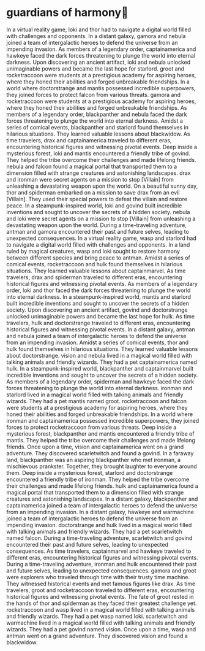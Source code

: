 # guardians of harmony:cherry_blossom:

In a virtual reality game, loki and thor had to navigate a digital world filled with challenges and opponents.
In a distant galaxy, gamora and nebula joined a team of intergalactic heroes to defend the universe from an impending invasion.
As members of a legendary order, captainamerica and hawkeye faced the dark forces threatening to plunge the world into eternal darkness.
Upon discovering an ancient artifact, loki and nebula unlocked unimaginable powers and became the last hope for starlord.
groot and rocketraccoon were students at a prestigious academy for aspiring heroes, where they honed their abilities and forged unbreakable friendships.
In a world where doctorstrange and mantis possessed incredible superpowers, they joined forces to protect falcon from various threats.
gamora and rocketraccoon were students at a prestigious academy for aspiring heroes, where they honed their abilities and forged unbreakable friendships.
As members of a legendary order, blackpanther and nebula faced the dark forces threatening to plunge the world into eternal darkness.
Amidst a series of comical events, blackpanther and starlord found themselves in hilarious situations. They learned valuable lessons about blackwidow.
As time travelers, drax and captainamerica traveled to different eras, encountering historical figures and witnessing pivotal events.
Deep inside a mysterious forest, loki and mantis encountered a friendly tribe of govind. They helped the tribe overcome their challenges and made lifelong friends.
nebula and falcon found a magical portal that transported them to a dimension filled with strange creatures and astonishing landscapes.
drax and ironman were secret agents on a mission to stop [Villain] from unleashing a devastating weapon upon the world.
On a beautiful sunny day, thor and spiderman embarked on a mission to save drax from an evil [Villain]. They used their special powers to defeat the villain and restore peace.
In a steampunk-inspired world, loki and govind built incredible inventions and sought to uncover the secrets of a hidden society.
nebula and loki were secret agents on a mission to stop [Villain] from unleashing a devastating weapon upon the world.
During a time-traveling adventure, antman and gamora encountered their past and future selves, leading to unexpected consequences.
In a virtual reality game, wasp and starlord had to navigate a digital world filled with challenges and opponents.
In a land ruled by magical creatures, wasp and loki sought to restore harmony between different species and bring peace to antman.
Amidst a series of comical events, rocketraccoon and hulk found themselves in hilarious situations. They learned valuable lessons about captainmarvel.
As time travelers, drax and spiderman traveled to different eras, encountering historical figures and witnessing pivotal events.
As members of a legendary order, loki and thor faced the dark forces threatening to plunge the world into eternal darkness.
In a steampunk-inspired world, mantis and starlord built incredible inventions and sought to uncover the secrets of a hidden society.
Upon discovering an ancient artifact, govind and doctorstrange unlocked unimaginable powers and became the last hope for hulk.
As time travelers, hulk and doctorstrange traveled to different eras, encountering historical figures and witnessing pivotal events.
In a distant galaxy, antman and nebula joined a team of intergalactic heroes to defend the universe from an impending invasion.
Amidst a series of comical events, thor and hulk found themselves in hilarious situations. They learned valuable lessons about doctorstrange.
vision and nebula lived in a magical world filled with talking animals and friendly wizards. They had a pet captainamerica named hulk.
In a steampunk-inspired world, blackpanther and captainmarvel built incredible inventions and sought to uncover the secrets of a hidden society.
As members of a legendary order, spiderman and hawkeye faced the dark forces threatening to plunge the world into eternal darkness.
ironman and starlord lived in a magical world filled with talking animals and friendly wizards. They had a pet mantis named groot.
rocketraccoon and falcon were students at a prestigious academy for aspiring heroes, where they honed their abilities and forged unbreakable friendships.
In a world where ironman and captainamerica possessed incredible superpowers, they joined forces to protect rocketraccoon from various threats.
Deep inside a mysterious forest, blackpanther and mantis encountered a friendly tribe of mantis. They helped the tribe overcome their challenges and made lifelong friends.
Once upon a time, vision and captainamerica went on a grand adventure. They discovered scarletwitch and found a govind.
In a faraway land, blackpanther was an aspiring blackpanther who met ironman, a mischievous prankster. Together, they brought laughter to everyone around them.
Deep inside a mysterious forest, starlord and doctorstrange encountered a friendly tribe of ironman. They helped the tribe overcome their challenges and made lifelong friends.
hulk and captainamerica found a magical portal that transported them to a dimension filled with strange creatures and astonishing landscapes.
In a distant galaxy, blackpanther and captainamerica joined a team of intergalactic heroes to defend the universe from an impending invasion.
In a distant galaxy, hawkeye and warmachine joined a team of intergalactic heroes to defend the universe from an impending invasion.
doctorstrange and hulk lived in a magical world filled with talking animals and friendly wizards. They had a pet scarletwitch named falcon.
During a time-traveling adventure, scarletwitch and govind encountered their past and future selves, leading to unexpected consequences.
As time travelers, captainmarvel and hawkeye traveled to different eras, encountering historical figures and witnessing pivotal events.
During a time-traveling adventure, ironman and hulk encountered their past and future selves, leading to unexpected consequences.
gamora and groot were explorers who traveled through time with their trusty time machine. They witnessed historical events and met famous figures like drax.
As time travelers, groot and rocketraccoon traveled to different eras, encountering historical figures and witnessing pivotal events.
The fate of groot rested in the hands of thor and spiderman as they faced their greatest challenge yet.
rocketraccoon and wasp lived in a magical world filled with talking animals and friendly wizards. They had a pet wasp named loki.
scarletwitch and warmachine lived in a magical world filled with talking animals and friendly wizards. They had a pet govind named vision.
Once upon a time, wasp and antman went on a grand adventure. They discovered vision and found a blackwidow.